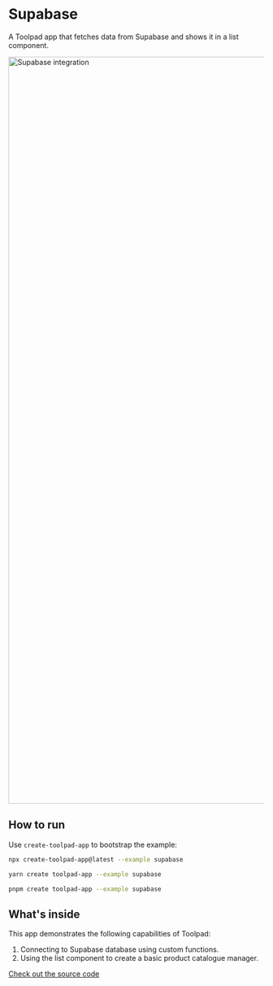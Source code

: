 # Supabase

<p class="description">A Toolpad app that fetches data from Supabase and shows it in a list component.</p>

<a target="_blank">
  <img src="https://mui.com/static/toolpad/marketing/supabase.png" alt="Supabase integration" style="aspect-ratio: 575/318;" width="1469">
</a>

## How to run

Use `create-toolpad-app` to bootstrap the example:

```bash
npx create-toolpad-app@latest --example supabase
```

```bash
yarn create toolpad-app --example supabase
```

```bash
pnpm create toolpad-app --example supabase
```

## What's inside

This app demonstrates the following capabilities of Toolpad:

1. Connecting to Supabase database using custom functions.
2. Using the list component to create a basic product catalogue manager.

[Check out the source code](https://github.com/mui/mui-toolpad/tree/master/examples/supabase)
